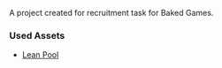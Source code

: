 A project created for recruitment task for Baked Games.

### Used Assets
* [Lean Pool](https://assetstore.unity.com/packages/tools/utilities/lean-pool-35666)


